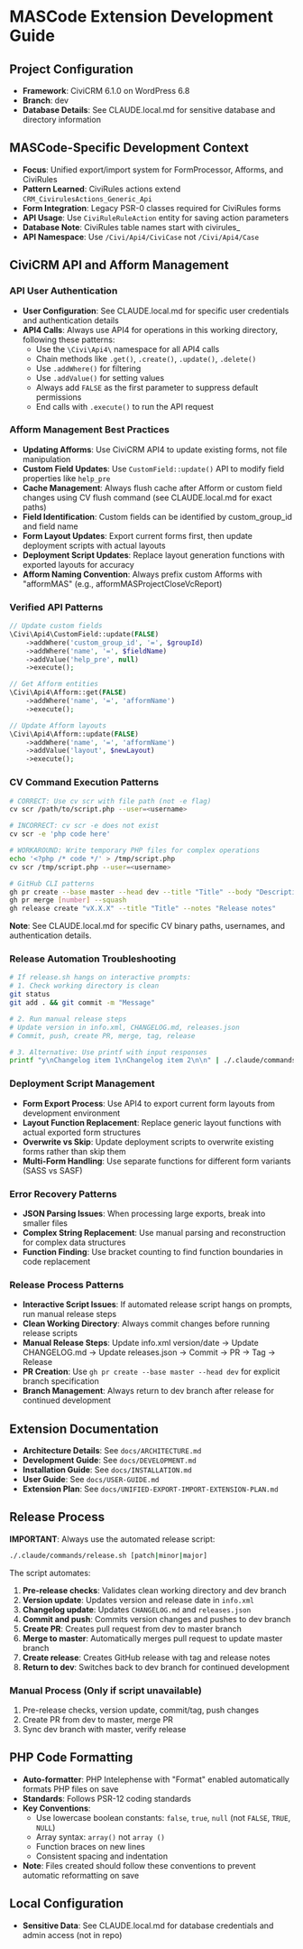 # MASCode Extension Development Guide

## Project Configuration

- **Framework**: CiviCRM 6.1.0 on WordPress 6.8
- **Branch**: dev
- **Database Details**: See CLAUDE.local.md for sensitive database and directory information

## MASCode-Specific Development Context

- **Focus**: Unified export/import system for FormProcessor, Afforms, and CiviRules
- **Pattern Learned**: CiviRules actions extend `CRM_CivirulesActions_Generic_Api`
- **Form Integration**: Legacy PSR-0 classes required for CiviRules forms
- **API Usage**: Use `CiviRuleRuleAction` entity for saving action parameters
- **Database Note**: CiviRules table names start with civirules\_
- **API Namespace**: Use `/Civi/Api4/CiviCase` not `/Civi/Api4/Case`

## CiviCRM API and Afform Management

### API User Authentication
- **User Configuration**: See CLAUDE.local.md for specific user credentials and authentication details
- **API4 Calls**: Always use API4 for operations in this working directory, following these patterns:
  - Use the `\Civi\Api4\` namespace for all API4 calls
  - Chain methods like `.get()`, `.create()`, `.update()`, `.delete()`
  - Use `.addWhere()` for filtering
  - Use `.addValue()` for setting values
  - Always add `FALSE` as the first parameter to suppress default permissions
  - End calls with `.execute()` to run the API request

### Afform Management Best Practices
- **Updating Afforms**: Use CiviCRM API4 to update existing forms, not file manipulation
- **Custom Field Updates**: Use `CustomField::update()` API to modify field properties like `help_pre`
- **Cache Management**: Always flush cache after Afform or custom field changes using CV flush command (see CLAUDE.local.md for exact paths)
- **Field Identification**: Custom fields can be identified by custom_group_id and field name
- **Form Layout Updates**: Export current forms first, then update deployment scripts with actual layouts
- **Deployment Script Updates**: Replace layout generation functions with exported layouts for accuracy
- **Afform Naming Convention**: Always prefix custom Afforms with "afformMAS" (e.g., afformMASProjectCloseVcReport)

### Verified API Patterns
```php
// Update custom fields
\Civi\Api4\CustomField::update(FALSE)
    ->addWhere('custom_group_id', '=', $groupId)
    ->addWhere('name', '=', $fieldName)
    ->addValue('help_pre', null)
    ->execute();

// Get Afform entities
\Civi\Api4\Afform::get(FALSE)
    ->addWhere('name', '=', 'afformName')
    ->execute();

// Update Afform layouts
\Civi\Api4\Afform::update(FALSE)
    ->addWhere('name', '=', 'afformName')
    ->addValue('layout', $newLayout)
    ->execute();
```

### CV Command Execution Patterns
```bash
# CORRECT: Use cv scr with file path (not -e flag)
cv scr /path/to/script.php --user=<username>

# INCORRECT: cv scr -e does not exist
cv scr -e 'php code here'

# WORKAROUND: Write temporary PHP files for complex operations
echo '<?php /* code */' > /tmp/script.php
cv scr /tmp/script.php --user=<username>

# GitHub CLI patterns
gh pr create --base master --head dev --title "Title" --body "Description"
gh pr merge [number] --squash
gh release create "vX.X.X" --title "Title" --notes "Release notes"
```

**Note**: See CLAUDE.local.md for specific CV binary paths, usernames, and authentication details.

### Release Automation Troubleshooting
```bash
# If release.sh hangs on interactive prompts:
# 1. Check working directory is clean
git status
git add . && git commit -m "Message"

# 2. Run manual release steps
# Update version in info.xml, CHANGELOG.md, releases.json
# Commit, push, create PR, merge, tag, release

# 3. Alternative: Use printf with input responses
printf "y\nChangelog item 1\nChangelog item 2\n\n" | ./.claude/commands/release.sh patch
```

### Deployment Script Management
- **Form Export Process**: Use API4 to export current form layouts from development environment
- **Layout Function Replacement**: Replace generic layout functions with actual exported form structures
- **Overwrite vs Skip**: Update deployment scripts to overwrite existing forms rather than skip them
- **Multi-Form Handling**: Use separate functions for different form variants (SASS vs SASF)

### Error Recovery Patterns
- **JSON Parsing Issues**: When processing large exports, break into smaller files
- **Complex String Replacement**: Use manual parsing and reconstruction for complex data structures
- **Function Finding**: Use bracket counting to find function boundaries in code replacement

### Release Process Patterns
- **Interactive Script Issues**: If automated release script hangs on prompts, run manual release steps
- **Clean Working Directory**: Always commit changes before running release scripts
- **Manual Release Steps**: Update info.xml version/date → Update CHANGELOG.md → Update releases.json → Commit → PR → Tag → Release
- **PR Creation**: Use `gh pr create --base master --head dev` for explicit branch specification
- **Branch Management**: Always return to dev branch after release for continued development

## Extension Documentation

- **Architecture Details**: See `docs/ARCHITECTURE.md`
- **Development Guide**: See `docs/DEVELOPMENT.md`
- **Installation Guide**: See `docs/INSTALLATION.md`
- **User Guide**: See `docs/USER-GUIDE.md`
- **Extension Plan**: See `docs/UNIFIED-EXPORT-IMPORT-EXTENSION-PLAN.md`

## Release Process

**IMPORTANT**: Always use the automated release script:

```bash
./.claude/commands/release.sh [patch|minor|major]
```

The script automates:
1. **Pre-release checks**: Validates clean working directory and dev branch
2. **Version update**: Updates version and release date in `info.xml`
3. **Changelog update**: Updates `CHANGELOG.md` and `releases.json`
4. **Commit and push**: Commits version changes and pushes to dev branch
5. **Create PR**: Creates pull request from dev to master branch
6. **Merge to master**: Automatically merges pull request to update master branch
7. **Create release**: Creates GitHub release with tag and release notes
8. **Return to dev**: Switches back to dev branch for continued development

### Manual Process (Only if script unavailable)
1. Pre-release checks, version update, commit/tag, push changes
2. Create PR from dev to master, merge PR
3. Sync dev branch with master, verify release

## PHP Code Formatting

- **Auto-formatter**: PHP Intelephense with "Format" enabled automatically formats PHP files on save
- **Standards**: Follows PSR-12 coding standards
- **Key Conventions**: 
  - Use lowercase boolean constants: `false`, `true`, `null` (not `FALSE`, `TRUE`, `NULL`)
  - Array syntax: `array()` not `array ()`
  - Function braces on new lines
  - Consistent spacing and indentation
- **Note**: Files created should follow these conventions to prevent automatic reformatting on save

## Local Configuration

- **Sensitive Data**: See CLAUDE.local.md for database credentials and admin access (not in repo)